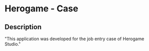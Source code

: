 # Herogame - Case

## Description

"This application was developed for the job entry case of Herogame Studio."
